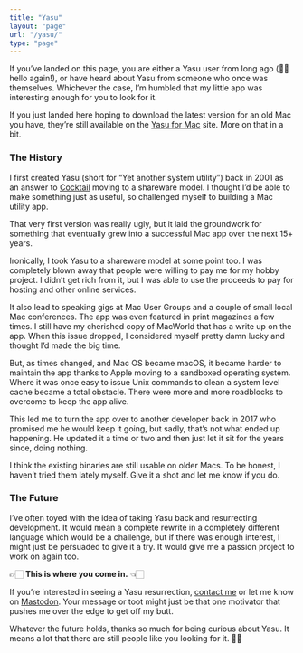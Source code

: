 ```yaml
---
title: "Yasu"
layout: "page"
url: "/yasu/"
type: "page"
---
```

If you’ve landed on this page, you are either a Yasu user from long ago (👋🏻 hello again!), or have heard about Yasu from someone who once was themselves. Whichever the case, I’m humbled that my little app was interesting enough for you to look for it.

If you just landed here hoping to download the latest version for an old Mac you have, they’re still available on the [Yasu for Mac](https://yasuformac.com) site. More on that in a bit.

### The History

I first created Yasu (short for “Yet another system utility”) back in 2001 as an answer to [Cocktail](https://www.maintain.se/cocktail/) moving to a shareware model. I thought I’d be able to make something just as useful, so challenged myself to building a Mac utility app.

That very first version was really ugly, but it laid the groundwork for something that eventually grew into a successful Mac app over the next 15+ years.

Ironically, I took Yasu to a shareware model at some point too. I was completely blown away that people were willing to pay me for my hobby project. I didn’t get rich from it, but I was able to use the proceeds to pay for hosting and other online services.

It also lead to speaking gigs at Mac User Groups and a couple of small local Mac conferences. The app was even featured in print magazines a few times. I still have my cherished copy of MacWorld that has a write up on the app. When this issue dropped, I considered myself pretty damn lucky and thought I’d made the big time.

But, as times changed, and Mac OS became macOS, it became harder to maintain the app thanks to Apple moving to a sandboxed operating system. Where it was once easy to issue Unix commands to clean a system level cache became a total obstacle. There were more and more roadblocks to overcome to keep the app alive.

This led me to turn the app over to another developer back in 2017 who promised me he would keep it going, but sadly, that’s not what ended up happening. He updated it a time or two and then just let it sit for the years since, doing nothing.

I think the existing binaries are still usable on older Macs. To be honest, I haven’t tried them lately myself. Give it a shot and let me know if you do.

### The Future

I’ve often toyed with the idea of taking Yasu back and resurrecting development. It would mean a complete rewrite in a completely different language which would be a challenge, but if there was enough interest, I might just be persuaded to give it a try. It would give me a passion project to work on again too.

👉🏻 **This is where you come in.** 👈🏻

If you’re interested in seeing a Yasu resurrection, [contact me](mailto:hello@jimmitchell.dev) or let me know on [Mastodon](https://mastodon.social/@jimmitchell). Your message or toot might just be that one motivator that pushes me over the edge to get off my butt.

Whatever the future holds, thanks so much for being curious about Yasu. It means a lot that there are still people like you looking for it. ✌🏻